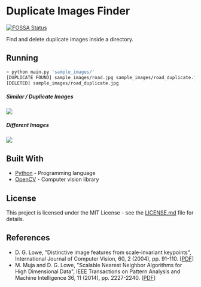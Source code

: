 # Duplicate Images Finder

[![FOSSA Status](https://app.fossa.com/api/projects/git%2Bgithub.com%2Fmagamig%2Fduplicate_images_finder.svg?type=shield)](https://app.fossa.com/projects/git%2Bgithub.com%2Fmagamig%2Fduplicate_images_finder?ref=badge_shield)

Find and delete duplicate images inside a directory.

## Running

```bash
> python main.py 'sample_images/'
[DUPLICATE FOUND] sample_images/road.jpg sample_images/road_duplicate.jpg
[DELETED] sample_images/road_duplicate.jpg
```

##### Similar / Duplicate Images
![](example_duplicate.png)

##### Different Images
![](example_not_duplicate.png)

## Built With

* [Python](https://docs.python.org/3/) - Programming language
* [OpenCV](https://docs.opencv.org/) - Computer vision library

## License

This project is licensed under the MIT License - see the [LICENSE.md](LICENSE.md) file for details.

## References

* D. G. Lowe, "Distinctive image features from scale-invariant keypoints", International Journal of Computer Vision, 60, 2 (2004), pp. 91-110. [[PDF](https://www.cs.ubc.ca/~lowe/papers/ijcv04.pdf)]
* M. Muja and D. G. Lowe, "Scalable Nearest Neighbor Algorithms for High Dimensional Data", IEEE Transactions on Pattern Analysis and Machine Intelligence 36, 11 (2014), pp. 2227-2240. [[PDF](https://www.cs.ubc.ca/research/flann/uploads/FLANN/flann_pami2014.pdf)]
